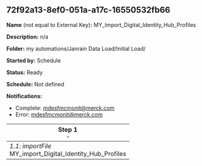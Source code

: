 ## 72f92a13-8ef0-051a-a17c-16550532fb66

**Name** (not equal to External Key)**:** MY_Import_Digital_Identity_Hub_Profiles

**Description:** n/a

**Folder:** my automations/Janrain Data Load/Initial Load/

**Started by:** Schedule

**Status:** Ready

**Schedule:** Not defined

**Notifications:**

* Complete: mdesfmcmonit@merck.com
* Error: mdesfmcmonit@merck.com

| Step 1<br>_<small>-</small>_ |
| --- |
| _1.1: importFile_<br>MY_import_Digital_Identity_Hub_Profiles |
